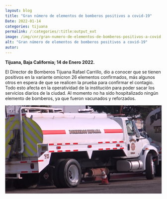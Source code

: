 ```yaml
---
layout: blog
title: "Gran número de elementos de bomberos positivos a covid-19"
Date: 2022-01-14
categories: tijuana
permalink: /:categories/:title:output_ext
image: /img/cnr/gran-numero-de-elementos-de-bomberos-positivos-a-covid.png
alt: "Gran número de elementos de bomberos positivos a covid-19"
autor:
---
```


**Tijuana, Baja California; 14 de Enero 2022.** 

El Director de Bomberos Tijuana Rafael Carrillo, dio a conocer que se tienen positivos en la variante omicron 26 elementos confirmados, más algunos otros en espera de que se realicen la prueba para confirmar el contagio. Todo esto afecta en la operatividad de la institución para poder sacar los servicios diarios de la ciudad.
Al momento no ha sido hospitalizado ningún elemento de bomberos, ya que fueron vacunados y reforzados. 


<div id="carouselExampleSlidesOnly" class="carousel slide" data-ride="carousel">
  <div class="carousel-inner">
    <div class="carousel-item active">
       <img class="d-block w-100" src="/img/cnr/gran-numero-de-elementos-de-bomberos-positivos-a-covid.png" loading="lazy"  alt="Gran número de elementos de bomberos positivos a covid-19">
    </div>
  </div>
</div>